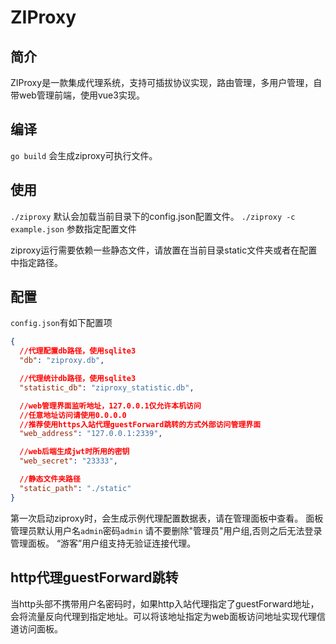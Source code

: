 # ZIProxy
## 简介
ZIProxy是一款集成代理系统，支持可插拔协议实现，路由管理，多用户管理，自带web管理前端，使用vue3实现。
## 编译
`go build`
会生成ziproxy可执行文件。
## 使用
`./ziproxy`
默认会加载当前目录下的config.json配置文件。
`./ziproxy -c example.json`
参数指定配置文件

ziproxy运行需要依赖一些静态文件，请放置在当前目录static文件夹或者在配置中指定路径。
## 配置
`config.json`有如下配置项
```json
{
  //代理配置db路径，使用sqlite3
  "db": "ziproxy.db",          

  //代理统计db路径，使用sqlite3 
  "statistic_db": "ziproxy_statistic.db",

  //web管理界面监听地址，127.0.0.1仅允许本机访问
  //任意地址访问请使用0.0.0.0
  //推荐使用https入站代理guestForward跳转的方式外部访问管理界面
  "web_address": "127.0.0.1:2339",

  //web后端生成jwt时所用的密钥
  "web_secret": "23333",

  //静态文件夹路径
  "static_path": "./static"
}
```

第一次启动ziproxy时，会生成示例代理配置数据表，请在管理面板中查看。
面板管理员默认用户名`admin`密码`admin`
请不要删除"管理员"用户组,否则之后无法登录管理面板。
“游客”用户组支持无验证连接代理。

## http代理guestForward跳转
当http头部不携带用户名密码时，如果http入站代理指定了guestForward地址，会将流量反向代理到指定地址。可以将该地址指定为web面板访问地址实现代理信道访问面板。

